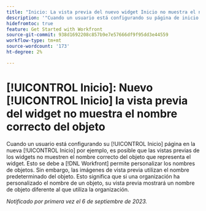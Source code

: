 ```yaml
---
title: "Inicio: La vista previa del nuevo widget Inicio no muestra el nombre correcto del objeto"
description: '"Cuando un usuario está configurando su página de inicio en la nueva experiencia de inicio, es posible que las vistas previas de los widgets no muestren el nombre correcto del objeto que representa el widget. Esto se debe a que Workfront permite personalizar los nombres de objetos. Sin embargo, las imágenes de vista previa utilizan el nombre predeterminado del objeto. Esto significa que si una organización ha personalizado el nombre de un objeto, su vista previa mostrará un nombre de objeto diferente al que utiliza la organización".'
hidefromtoc: true
feature: Get Started with Workfront
source-git-commit: 938d1692208c857b9e7e57666df9f95dd3e44559
workflow-type: tm+mt
source-wordcount: '173'
ht-degree: 2%

---
```



# [!UICONTROL Inicio]: Nuevo [!UICONTROL Inicio] la vista previa del widget no muestra el nombre correcto del objeto

Cuando un usuario está configurando su [!UICONTROL Inicio] página en la nueva [!UICONTROL Inicio] por ejemplo, es posible que las vistas previas de los widgets no muestren el nombre correcto del objeto que representa el widget. Esto se debe a [!DNL Workfront] permite personalizar los nombres de objetos. Sin embargo, las imágenes de vista previa utilizan el nombre predeterminado del objeto. Esto significa que si una organización ha personalizado el nombre de un objeto, su vista previa mostrará un nombre de objeto diferente al que utiliza la organización.

_Notificado por primera vez el 6 de septiembre de 2023._

